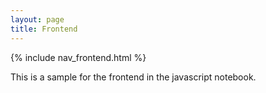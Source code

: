 ```yaml
---
layout: page
title: Frontend
---
```

{% include nav_frontend.html %}

This is a sample for the frontend in the javascript notebook.